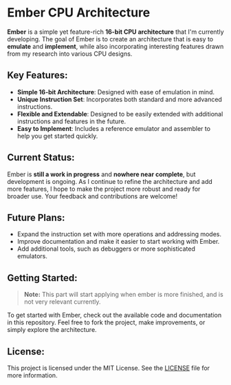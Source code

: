 # Ember CPU Architecture

**Ember** is a simple yet feature-rich **16-bit CPU architecture** that I'm
currently developing. The goal of Ember is to create an architecture that is
easy to **emulate** and **implement**, while also incorporating interesting
features drawn from my research into various CPU designs.

## Key Features:

- **Simple 16-bit Architecture**: Designed with ease of emulation in mind.
- **Unique Instruction Set**: Incorporates both standard and more advanced
  instructions.
- **Flexible and Extendable**: Designed to be easily extended with additional
  instructions and features in the future.
- **Easy to Implement**: Includes a reference emulator and assembler to help you
  get started quickly.

## Current Status:

Ember is **still a work in progress** and **nowhere near complete**, but
development is ongoing. As I continue to refine the architecture and add more
features, I hope to make the project more robust and ready for broader use. Your
feedback and contributions are welcome!

## Future Plans:

- Expand the instruction set with more operations and addressing modes.
- Improve documentation and make it easier to start working with Ember.
- Add additional tools, such as debuggers or more sophisticated emulators.

## Getting Started:

> **Note:** This part will start applying when ember is more finished, and is
> not very relevant currently.

To get started with Ember, check out the available code and documentation in
this repository. Feel free to fork the project, make improvements, or simply
explore the architecture.

## License:

This project is licensed under the MIT License. See the [LICENSE](LICENSE) file
for more information.
